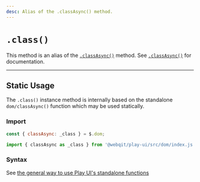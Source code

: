 ```yaml
---
desc: Alias of the .classAsync() method.
---
```

# `.class()`

This method is an alias of the [`.classAsync()`](../classasync) method. See [`.classAsync()`](../classasync) for documentation.

------

## Static Usage

The `.class()` instance method is internally based on the standalone `dom/classAsync()` function which may be used statically.

### Import

```js
const { classAsync: _class } = $.dom;
```
```js
import { classAsync as _class } from '@webqit/play-ui/src/dom/index.js';
```

### Syntax

See [the general way to use Play UI's standalone functions](../../../quickstart#use-as-descrete-utilities)